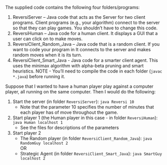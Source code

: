 The supplied code contains the following four folders/programs:
1. ReversiServer – Java code that acts as the Server for two client programs. Client programs (e.g., 
your algorithm) connect to the server so that they can play games. You shouldn’t have to change 
this code.
2. ReversiHuman – Java code for a human client. It displays a GUI that a user can click on to make 
moves.
3. ReversiClient_Random_Java – Java code that is a random client. If you want to code your program in 
It connects to the server and makes random moves when it is its turn.
4. ReversiClient_Smart_Java - Java code for a smarter client agent. This uses the minimax algorithm with alpha-beta pruning and smart heuristics.
NOTE - You’ll need to compile the code in each folder (`javac *.java`) before running it.


Suppose that I wanted to have a human player play against a computer player, all running on the same computer. Then I would do the following:
1. Start the server (in folder `ReversiServer`): `java Reversi 10`  
    - Note that the parameter 10 specifies the number of minutes that each player has of move 
throughout the game. 
2. Start player 1 (the Human player in this case - in folder `ReversiHuman`): `java Human localhost 1`  
    - See the files for descriptions of the parameters
3. Start player 2 
    - The Random player (in folder `ReversiClient_Random_Java`): `java RandomGuy localhost 2`  
    OR
    - Strategic Agent (in folder `ReversiClient_Smart_Java`): `java SmartGuy localhost 2`
